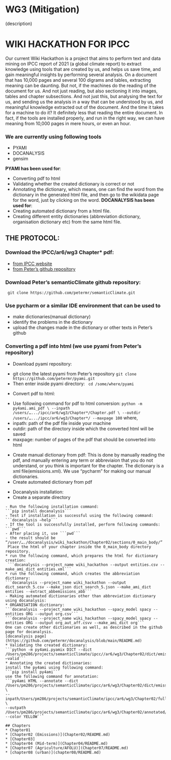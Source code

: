 # WG3 (Mitigation)

(description)
# WIKI HACKATHON FOR IPCC
Our current Wiki Hackathon is a project that aims to perform text and data mining on IPCC report of 2021 (a global climate report) to extract knowledge using tools that are created by us, and helps us save time, and gain meaningful insights by performing several analysis. On a document that has 10,000 pages and several 100 digrams and tables, extracting meaning can be daunting. But not, if the machines do the reading of the document for us. And not just reading, but also sectioning it into images, tables and chapter subsections. And not just this, but analysing the text for us, and sending us the analysis in a way that can be understood by us, and meaningful knowledge extracted out of the document. And the time it takes for a machine to do it? It definitely less that reading the entire document. In fact, if the tools are installed properly, and run in the right way, we can have meaning from 10,000 pages in mere hours, or even an hour.
### We are currently using following tools
* PYAMI 
* DOCANALYSIS
* gensim

**PYAMI has been used for**:
* Converting pdf to html
* Validating whether the created dictionary is correct or not
* Annotating the dictionary, which means, one can find the word from the dictionary in the generated html file, and then go to the wikidata page for the word, just by clicking on the word.
**DOCANALYSIS has been used for**:
* Creating automated dictionary from a html file.
* Creating different entity dictionaries (abbreviation dictionary, organisation dictionary etc) from the same html file.
## THE PROTOCOL:
### Download the IPCC/ar6/wg3 Chapter* pdf: 
* [from IPCC website](https://www.ipcc.ch/report/ar6/wg3/)
* [from Peter’s github repository](https://github.com/petermr/semanticClimate/tree/main/ipcc/ar6/wg3) 
### Download Peter’s semanticClimate github repository:
 ``` git clone https://github.com/petermr/semanticClimate.git```
### Use pycharm or a similar IDE environment that can be used to
- make dictionaries(manual dictionary)
- identify the problems in the dictionary 
- upload the changes made in the dictionary or other texts in Peter’s github 
### Converting a pdf into html (we use pyami from Peter’s repository)
* Download pyami repository:
 -  git clone the latest pyami from Peter’s repository
 ``` git clone https://github.com/petermr/pyami.git ```
 - Then enter inside pyami directory:
``` cd /some/where/pyami```
* Convert pdf to html:
- Use following command for pdf to html conversion:
```python -m py4ami.ami_pdf \ --inpath /users/….../ipcc/ar6/wg3/Chapter*/Chapter.pdf \ --outdir /users/….../ipcc/ar6/wg3/Chapter*/ --maxpage 100```
where,
- inpath: path of the pdf file inside your machine
- outdir: path of the directory inside which the converted html will be saved
- maxpage: number of pages of the pdf that should be converted into html
* Create manual dictionary from pdf:
This is done by manually reading the pdf, and manually entering any term or abbreviaion that you do not understand, or you think is important for the chapter. The dictionary is a xml file(emissions.xml). We use “pycharm” for making our manual dictionaries.
* Create automated dictionary from pdf
- Docanalysis installation:
- Create a separate directory
``` mkdir /user/.../docanalysis
- Run the following installation command:
```pip install docanalysis```
- Test if installation is successful using the following command:
```docanalysis –help```
- If the tool is successfully installed, perform following commands:
```pwd```
- After placing it, use ```pwd```
- the result should be
“/user/…./docanalysis/wiki_hackathon/Chapter02/sections/0_main_body/”
 Place the html of your chapter inside the 0_main_body directory repository.
* run the following command, which prepares the html for dictionary creation: 
 ```docanalysis --project_name wiki_hackathon --output entities.csv --make_ami_dict entities.xml```
* run the following command, which creates the abbreviation dictionary:
```docanalysis --project_name wiki_hackathon --output dict_search_5.csv --make_json dict_search_5.json --make_ami_dict entities --extract_abbemissions_abb```
- Making automated dictionaries other than abbreviation dictionary using docanalysis:
* ORGANISATION dictionary: 
```docanalysis --project_name wiki_hackathon --spacy_model spacy --entities ORG --output org.csv```
```docanalysis --project_name wiki_hackathon --spacy_model spacy --entities ORG --output org_aut_aff.csvv --make_ami_dict org```
One can create other dictionaries as well, as described in the github page for docanalysis.   
[docanalysis page](https://github.com/petermr/docanalysis/blob/main/README.md)
* Validating the created dictionary:
```python -m py4ami.pyamix DICT --dict /Users/pm286/projects/semanticClimate/ipcc//ar6/wg3/Chapter02/dict/emissions.xml –valid```
* Annotating the created dictionaries:
install the py4ami using following command:
```pip install py4ami```
use the following command for annotation:
```py4ami HTML --annotate --dict /Users/pm286/projects/semanticClimate/ipcc/ar6/wg3/Chapter02/dict/emissions.xml \
--inpath/Users/pm286/projects/semanticClimate/ipcc/ar6/wg3/Chapter02/fulltext.html \
--outpath /Users/pm286/projects/semanticClimate/ipcc/ar6/wg3/Chapter02/annotated/fulltext_emissions.html --color YELLOW```

## Chapters
* Chapter01
* [Chapter02 (Emissions)](Chapter02/README.md)
* [Chapter03]
* [Chapter04 (Mid-term)](Chapter04/README.md)
* [Chapter07 (Agriculture/AFOLU)](Chapter07/README.md)
* [chapter08 (urban)](chapter08/README.md)
